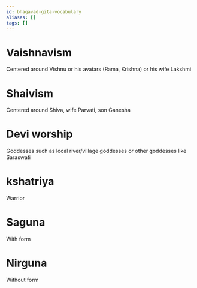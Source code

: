 ```yaml
---
id: bhagavad-gita-vocabulary
aliases: []
tags: []
---
```


# Vaishnavism
Centered around Vishnu or his avatars (Rama, Krishna) or his wife Lakshmi

# Shaivism
Centered around Shiva, wife Parvati, son Ganesha

# Devi worship
Goddesses such as local river/village goddesses or other goddesses like Saraswati

# kshatriya
Warrior

# Saguna
With form

# Nirguna
Without form

